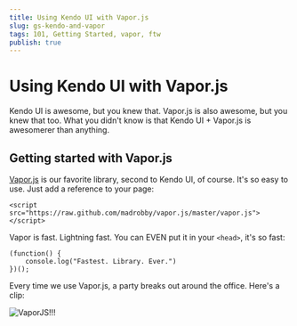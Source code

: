 ```yaml
---
title: Using Kendo UI with Vapor.js
slug: gs-kendo-and-vapor
tags: 101, Getting Started, vapor, ftw
publish: true
---
```


# Using Kendo UI with Vapor.js

Kendo UI is awesome, but you knew that. Vapor.js is also awesome, but you knew that too. What you didn't know is that Kendo UI + Vapor.js is awesomerer than anything. 

## Getting started with Vapor.js

[Vapor.js](http://vaporjs.com) is our favorite library, second to Kendo UI, of course. It's so easy to use. Just add a reference to your page:

    <script src="https://raw.github.com/madrobby/vapor.js/master/vapor.js"></script>

Vapor is fast. Lightning fast. You can EVEN put it in your `<head>`, it's so fast:

    (function() {
        console.log("Fastest. Library. Ever.") 
    })();

Every time we use Vapor.js, a party breaks out around the office. Here's a clip:

![ VaporJS!!! ](http://www.reactiongifs.com/wp-content/uploads/2012/05/wtrbi1.gif "Vapor.js is teh bubbles")